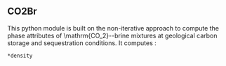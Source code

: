 ## **CO2Br**

This python module is built on the non-iterative approach to compute the phase attributes of \mathrm{CO_2}--brine mixtures at geological carbon storage and sequestration conditions. It computes :
```
*density
```
